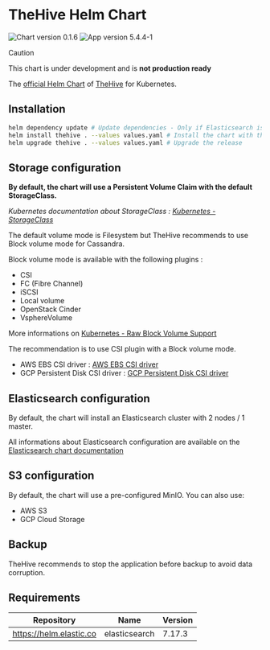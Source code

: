 # TheHive Helm Chart

![Chart version 0.1.6](https://img.shields.io/badge/Chart_version-0.1.6-blue.svg?logo=helm) ![App version 5.4.4-1](https://img.shields.io/badge/App_version-5.4.4--1-blue)

> [!CAUTION]
> This chart is under development and is **not production ready**

The [official Helm Chart](https://github.com/StrangeBeeCorp/helm-charts) of [TheHive](https://strangebee.com/thehive/) for Kubernetes.


## Installation

```bash
helm dependency update # Update dependencies - Only if Elasticsearch is enabled
helm install thehive . --values values.yaml # Install the chart with the release name `thehive`
helm upgrade thehive . --values values.yaml # Upgrade the release
```

## Storage configuration

**By default, the chart will use a Persistent Volume Claim with the default StorageClass.**

*Kubernetes documentation about StorageClass : [Kubernetes - StorageClass](https://kubernetes.io/docs/concepts/storage/storage-classes/)*

The default volume mode is Filesystem but TheHive recommends to use Block volume mode for Cassandra.

Block volume mode is available with the following plugins :
- CSI
- FC (Fibre Channel)
- iSCSI
- Local volume
- OpenStack Cinder
- VsphereVolume

More informations on [Kubernetes - Raw Block Volume Support](https://kubernetes.io/docs/concepts/storage/persistent-volumes/#raw-block-volume-support)

The recommendation is to use CSI plugin with a Block volume mode.
- AWS EBS CSI driver : [AWS EBS CSI driver](https://github.com/kubernetes-sigs/aws-ebs-csi-driver?tab=readme-ov-file)
- GCP Persistent Disk CSI driver : [GCP Persistent Disk CSI driver](https://github.com/kubernetes-sigs/gcp-compute-persistent-disk-csi-driver)

## Elasticsearch configuration

By default, the chart will install an Elasticsearch cluster with 2 nodes / 1 master.

All informations about Elasticsearch configuration are available on the [Elasticsearch chart documentation](https://github.com/elastic/helm-charts/tree/main/elasticsearch)

## S3 configuration

By default, the chart will use a pre-configured MinIO.
You can also use:
- AWS S3
- GCP Cloud Storage

## Backup

TheHive recommends to stop the application before backup to avoid data corruption.

## Requirements

| Repository | Name | Version |
|------------|------|---------|
| https://helm.elastic.co | elasticsearch | 7.17.3 |
